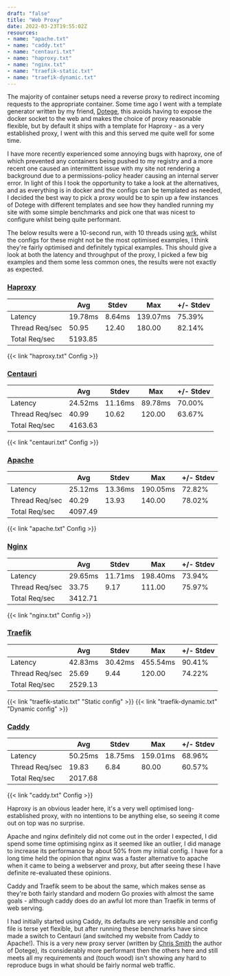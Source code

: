 ```yaml
---
draft: "false"
title: "Web Proxy"
date: 2022-03-23T19:55:02Z
resources:
- name: "apache.txt"
- name: "caddy.txt"
- name: "centauri.txt"
- name: "haproxy.txt"
- name: "nginx.txt"
- name: "traefik-static.txt"
- name: "traefik-dynamic.txt"
---
```

The majority of container setups need a reverse proxy to redirect incoming requests to the appropriate container. Some 
time ago I went with a template generator written by my friend, [Dotege](https://github.com/csmith/dotege), this avoids
having to expose the docker socket to the web and makes the choice of proxy reasonable flexible, but by default it ships
with a template for Haproxy - as a very established proxy, I went with this and this served me quite well for some time.

I have more recently experienced some annoying bugs with haproxy, one of which prevented any containers being pushed 
to my registry and a more recent one caused an intermittent issue with my site not rendering a background due to a 
permissions-policy header causing an internal server error.  In light of this I took the opportunity to take a look at 
the alternatives, and as everything is in docker and the configs can be templated as needed, I decided the best way to 
pick a proxy would be to spin up a few instances of Dotege with different templates and see how they handled running my
site with some simple benchmarks and pick one that was nicest to configure whilst being quite performant.

<!--more-->

The below results were a 10-second run, with 10 threads using [wrk](https://github.com/wg/wrk), whilst the configs for
these might not be the most optimised examples, I think they're fairly optimised and definitely typical examples. 
This should give a look at both the latency and throughput of the proxy, I picked a few big examples and them some less 
common ones, the results were not exactly as expected.

### [Haproxy](https://www.haproxy.org/)
||Avg|Stdev|Max|+/- Stdev|
|--|--|--|--|--|
|Latency|19.78ms|8.64ms|139.07ms|75.39%|
|Thread Req/sec|50.95|12.40|180.00|82.14%|
|Total Req/sec|5193.85||||

{{< link "haproxy.txt" Config >}}
&nbsp;
### [Centauri](https://github.com/csmith/centauri)
||Avg|Stdev|Max|+/- Stdev|
|--|--|--|--|--|
|Latency|24.52ms|11.16ms|89.78ms|70.00%|
|Thread Req/sec|40.99|10.62|120.00|63.67%|
|Total Req/sec|4163.63||||

{{< link "centauri.txt" Config >}}
&nbsp;
### [Apache](https://httpd.apache.org/)
||Avg|Stdev|Max|+/- Stdev|
|--|--|--|--|--|
|Latency|25.12ms|13.36ms|190.05ms|72.82%|
|Thread Req/sec|40.29|13.93|140.00|78.02%|
|Total Req/sec|4097.49||||

{{< link "apache.txt" Config >}}
&nbsp;
### [Nginx](https://nginx.org)
||Avg|Stdev|Max|+/- Stdev|
|--|--|--|--|--|
|Latency|29.65ms|11.71ms|198.40ms|73.94%|
|Thread Req/sec|33.75|9.17|111.00|75.97%|
|Total Req/sec|3412.71||||

{{< link "nginx.txt" Config >}}
&nbsp;
### [Traefik](https://traefik.io/traefik/)
||Avg|Stdev|Max|+/- Stdev|
|--|--|--|--|--|
|Latency|42.83ms|30.42ms|455.54ms|90.41%|
|Thread Req/sec|25.69|9.44|120.00|74.22%|
|Total Req/sec|2529.13||||

{{< link "traefik-static.txt" "Static config" >}} {{< link "traefik-dynamic.txt" "Dynamic config" >}}
&nbsp;
### [Caddy](https://caddyserver.com/)
||Avg|Stdev|Max|+/- Stdev|
|--|--|--|--|--|
|Latency|50.25ms|18.75ms|159.01ms|68.96%|
|Thread Req/sec|19.83|6.84|80.00|60.57%|
|Total Req/sec|2017.68||||

{{< link "caddy.txt" Config >}}
&nbsp;

Haproxy is an obvious leader here, it's a very well optimised long-established proxy, with no intentions to be anything 
else, so seeing it come out on top was no surprise.

Apache and nginx definitely did not come out in the order I expected, I did spend some time optimising nginx as it 
seemed like an outlier, I did manage to increase its performance by about 50% from my initial config.  I have for a 
long time held the opinion that nginx was a faster alternative to apache when it came to being a webserver and proxy, 
but after seeing these I have definite re-evaluated these opinions.

Caddy and Traefik seem to be about the same, which makes sense as they're both fairly standard and modern Go proxies 
with almost the same goals - although caddy does do an awful lot more than Traefik in terms of web serving.

I had initially started using Caddy, its defaults are very sensible and config file is terse yet flexible, but after
running these benchmarks have since made a switch to Centauri (and switched my website from Caddy to Apache!).  This is
a very new proxy server (written by [Chris Smith](https://chameth.com/) the author of Dotege), its considerably more 
performant then the others here and still meets all my requirements and (touch wood) isn't showing any hard to 
reproduce bugs in what should be fairly normal web traffic.